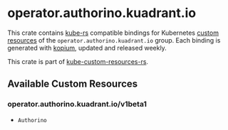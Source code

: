 <!--
SPDX-FileCopyrightText: The kube-custom-resources-rs Authors
SPDX-License-Identifier: 0BSD
 -->

# operator.authorino.kuadrant.io

This crate contains [kube-rs](https://kube.rs/) compatible bindings for Kubernetes [custom resources](https://kubernetes.io/docs/tasks/extend-kubernetes/custom-resources/custom-resource-definitions/) of the `operator.authorino.kuadrant.io` group. Each binding is generated with [kopium](https://github.com/kube-rs/kopium), updated and released weekly.

This crate is part of [kube-custom-resources-rs](https://github.com/metio/kube-custom-resources-rs).

## Available Custom Resources

### operator.authorino.kuadrant.io/v1beta1
- `Authorino`
